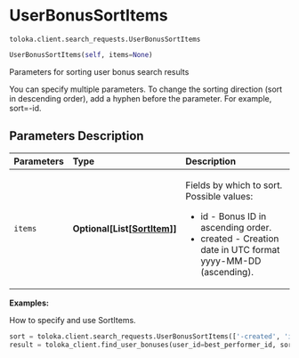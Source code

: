 # UserBonusSortItems
`toloka.client.search_requests.UserBonusSortItems`

```python
UserBonusSortItems(self, items=None)
```

Parameters for sorting user bonus search results


You can specify multiple parameters.
To change the sorting direction (sort in descending order), add a hyphen before the parameter. For example, sort=-id.

## Parameters Description

| Parameters | Type | Description |
| :----------| :----| :-----------|
`items`|**Optional\[List\[[SortItem](toloka.client.search_requests.UserBonusSortItems.SortItem.md)\]\]**|<p>Fields by which to sort. Possible values:<ul><li>id - Bonus ID in ascending order.</li><li>created - Creation date in UTC format yyyy-MM-DD (ascending).</li></ul></p>

**Examples:**

How to specify and use SortItems.

```python
sort = toloka.client.search_requests.UserBonusSortItems(['-created', 'id'])
result = toloka_client.find_user_bonuses(user_id=best_performer_id, sort=sort, limit=10)
```
